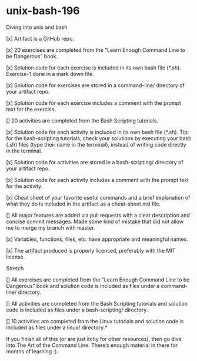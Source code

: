 # unix-bash-196
Diving into unix and bash 

[x] Artifact is a GitHub repo. 

[x] 20 exercises are completed from the “Learn Enough Command Line to be Dangerous” book.

[x] Solution code for each exercise is included in its own bash file (*.sh).
Exercise-1 done in a mark down file.

[x] Solution code for exercises are stored in a command-line/ directory of your artifact repo.

[x] Solution code for each exercise includes a comment with the prompt text for the exercise.

[] 20 activities are completed from the Bash Scripting tutorials.

[x] Solution code for each activity is included in its own bash file (*.sh). Tip: for the bash-scripting tutorials, check your solutions by executing your bash (.sh) files (type their name in the terminal), instead of writing code directly in the terminal.

[x] Solution code for activities are stored in a bash-scripting/ directory of your artifact repo.

[x]  Solution code for each activity includes a comment with the prompt text for the activity.

[x] Cheat sheet of your favorite useful commands and a brief explanation of what they do is included in the artifact as a cheat-sheet.md file.

[] All major features are added via pull requests with a clear description and concise commit messages.
Made some kind of mistake that did not allow me to merge my branch with master.

[x] Variables, functions, files, etc. have appropriate and meaningful names.

[x] The artifact produced is properly licensed, preferably with the MIT license.

Stretch

[] All exercises are completed from the “Learn Enough Command Line to be Dangerous” book and solution code is included as files under a command-line/ directory.

[] All activities are completed from the Bash Scripting tutorials and solution code is included as files under a bash-scripting/ directory.

[] 10 activities are completed from the Linux tutorials and solution code is included as files under a linux/ directory.*

If you finish all of this (or are just itchy for other resources), then go dive into The Art of the Command Line. There’s enough material in there for months of learning :).
